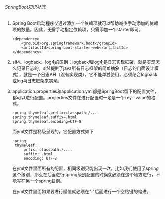 ###### SpringBoot知识补充

1. Spring Boot启动程序仅通过添加一个依赖项就可以帮助减少手动添加的依赖项的数量。因此，无需手动指定依赖项，只需添加一个starter即可。

   ```
   <dependency>
       <groupId>org.springframework.boot</groupId>
       <artifactId>spring-boot-starter-web</artifactId>
   </dependency>
   ```

2. slf4、logback、log4j的区别：logback和log4j是日志实现框架，就是实现怎么记录日志的。slf4提供了java所有日志框架的简单抽象（日志的门面设计模式），就是一个日志API（没有实现类），它不能单独使用，必须结合logback或log4j日志框架来实现。

3. application.properties和application.yml都是SpringBoot留下的配置文件，都可以进行配置。properties文件在进行配置时一定是一个key--value的格式。

   ```
   spring.thymeleaf.prefix=classpath:/....
   spring.thymeleaf.suffix=.html
   spring.thymeleaf.encoding=UTF-8
   ```

   而yml文件是梯级呈现的，它配置方式如下

   ```
   spring:
   	thymeleaf:
   		prfix: classpath:/....
   		suffix: .html
   		encoding: UTF-8
   ```

   在yml文件里面所有的配置，相同级别只能出现一次，比如我们使用了spring这个级别，那么在后面进行spring级别配置的时候就必须在这个地方进行，不能写在另一个spring级别。

   在yml文件里面如果要进行赋值就必须在":"后面进行一个空格键的缩进。
